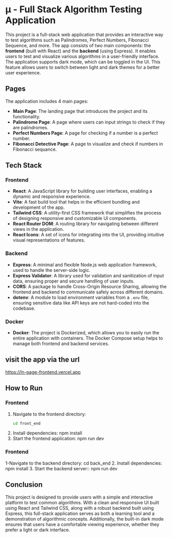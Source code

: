 # µ - Full Stack Algorithm Testing Application

This project is a full-stack web application that provides an interactive way to test algorithms such as Palindromes, Perfect Numbers, Fibonacci Sequence, and more. The app consists of two main components: the **frontend** (built with React) and the **backend** (using Express). It enables users to test and visualize various algorithms in a user-friendly interface.
The application supports dark mode, which can be toggled in the UI. This feature allows users to switch between light and dark themes for a better user experience.

## Pages

The application includes 4 main pages:
- **Main Page**: The landing page that introduces the project and its functionality.
- **Palindrome Page**: A page where users can input strings to check if they are palindromes.
- **Perfect Numbers Page**: A page for checking if a number is a perfect number.
- **Fibonacci Detective Page**: A page to visualize and check if numbers in  Fibonacci sequance.

## Tech Stack

### Frontend
- **React**: A JavaScript library for building user interfaces, enabling a dynamic and responsive experience.
- **Vite**: A fast build tool that helps in the efficient bundling and development of the app.
- **Tailwind CSS**: A utility-first CSS framework that simplifies the process of designing responsive and customizable UI components.
- **React Router DOM**: A routing library for navigating between different views in the application.
- **React Icons**: A set of icons for integrating into the UI, providing intuitive visual representations of features.

### Backend
- **Express**: A minimal and flexible Node.js web application framework, used to handle the server-side logic.
- **Express Validator**: A library used for validation and sanitization of input data, ensuring proper and secure handling of user inputs.
- **CORS**: A package to handle Cross-Origin Resource Sharing, allowing the frontend and backend to communicate safely across different domains.
- **dotenv**: A module to load environment variables from a `.env` file, ensuring sensitive data like API keys are not hard-coded into the codebase.

### Docker
- **Docker**: The project is Dockerized, which allows you to easily run the entire application with containers. The Docker Compose setup helps to manage both frontend and backend services.

## visit the app via the url 

https://ln-page-frontend.vercel.app

## How to Run

### Frontend
1. Navigate to the frontend directory:
   ```bash
   cd front_end
2. Install dependencies:
   npm install
3. Start the frontend application:
   npm run dev

### Frontend
1-Navigate to the backend directory:
  cd back_end
2. Install dependencies:
   npm install
3. Start the backend server::
   npm run dev

## Conclusion
This project is designed to provide users with a simple and interactive platform to test common algorithms. With a clean and responsive UI built using React and Tailwind CSS, along with a robust backend built using Express, this full-stack application serves as both a learning tool and a demonstration of algorithmic concepts. Additionally, the built-in dark mode ensures that users have a comfortable viewing experience, whether they prefer a light or dark interface.
